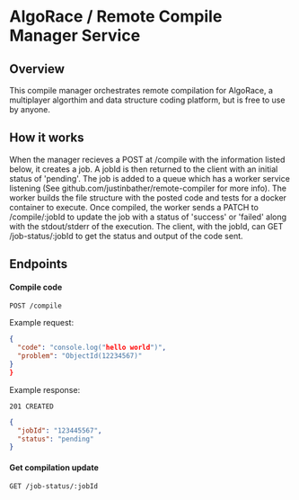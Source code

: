 # AlgoRace / Remote Compile Manager Service

## Overview

This compile manager orchestrates remote compilation for AlgoRace, a multiplayer algorthim and data structure coding platform, but is free to use by anyone.

## How it works

When the manager recieves a POST at /compile with the information listed below, it creates a job. A jobId is then returned to the client with an initial status of 
'pending'. The job is added to a queue which has a worker service listening (See github.com/justinbather/remote-compiler for more info). The worker builds
the file structure with the posted code and tests for a docker container to execute. Once compiled, the worker sends a PATCH to /compile/:jobId to update the 
job with a status of 'success' or 'failed' along with the stdout/stderr of the execution. The client, with the jobId, can GET /job-status/:jobId to get the status
and output of the code sent.

## Endpoints

#### Compile code
```http
POST /compile
```
Example request:
```json
{
  "code": "console.log("hello world")",
  "problem": "ObjectId(12234567)"
}
}
```

Example response:
```http
201 CREATED
```
```json
{
  "jobId": "123445567",
  "status": "pending"
}
```

#### Get compilation update
```http
GET /job-status/:jobId
```
